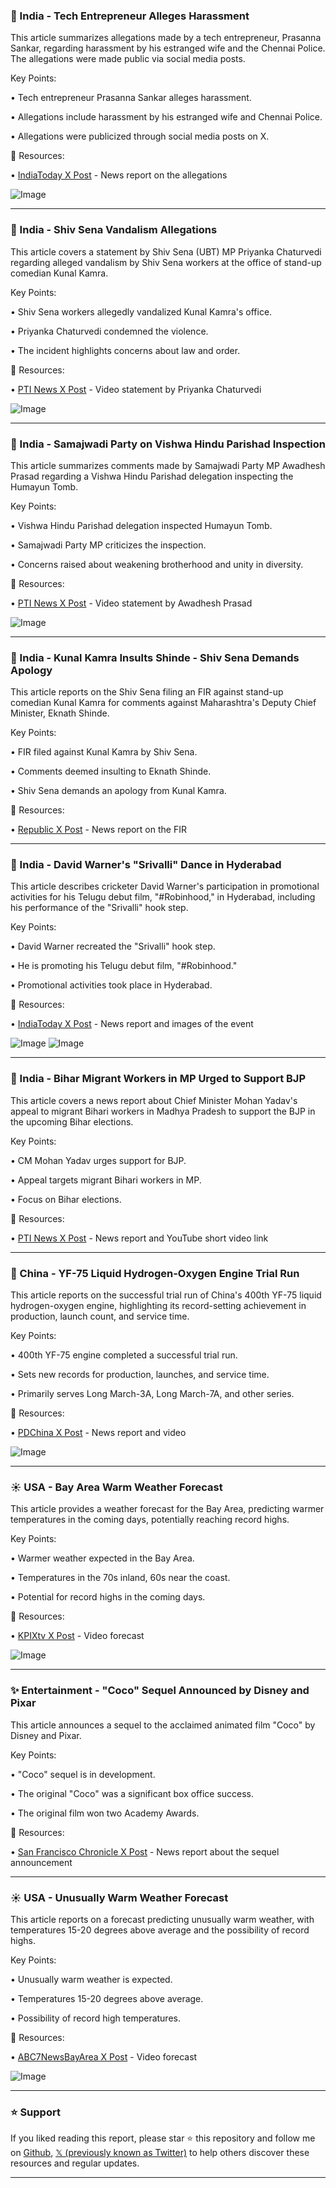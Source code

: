 ### 📰 India - Tech Entrepreneur Alleges Harassment

This article summarizes allegations made by a tech entrepreneur, Prasanna Sankar, regarding harassment by his estranged wife and the Chennai Police.  The allegations were made public via social media posts.

Key Points:

• Tech entrepreneur Prasanna Sankar alleges harassment.

• Allegations include harassment by his estranged wife and Chennai Police.

• Allegations were publicized through social media posts on X.


🔗 Resources:

• [IndiaToday X Post](https://x.com/IndiaToday/status/1904042265280237887) - News report on the allegations

![Image](https://pbs.twimg.com/media/GmyEDVybwAAto3T?format=jpg&name=small)


---

### 📰 India - Shiv Sena Vandalism Allegations

This article covers a statement by Shiv Sena (UBT) MP Priyanka Chaturvedi regarding alleged vandalism by Shiv Sena workers at the office of stand-up comedian Kunal Kamra.

Key Points:

• Shiv Sena workers allegedly vandalized Kunal Kamra's office.

• Priyanka Chaturvedi condemned the violence.

• The incident highlights concerns about law and order.


🔗 Resources:

• [PTI News X Post](https://x.com/PTI_News/status/1904041725179650333) - Video statement by Priyanka Chaturvedi

![Image](https://pbs.twimg.com/ext_tw_video_thumb/1904040636652916736/pu/img/G37huSNGc2unDbHm.jpg)


---

### 📰 India -  Samajwadi Party on Vishwa Hindu Parishad Inspection

This article summarizes comments made by Samajwadi Party MP Awadhesh Prasad regarding a Vishwa Hindu Parishad delegation inspecting the Humayun Tomb.

Key Points:

• Vishwa Hindu Parishad delegation inspected Humayun Tomb.

• Samajwadi Party MP criticizes the inspection.

• Concerns raised about weakening brotherhood and unity in diversity.


🔗 Resources:

• [PTI News X Post](https://x.com/PTI_News/status/1904020837470195790) - Video statement by Awadhesh Prasad

![Image](https://pbs.twimg.com/ext_tw_video_thumb/1904020288846835712/pu/img/E0zm-mHfD2n7Zp1I.jpg)


---

### 📰 India - Kunal Kamra Insults Shinde - Shiv Sena Demands Apology

This article reports on the Shiv Sena filing an FIR against stand-up comedian Kunal Kamra for comments against Maharashtra's Deputy Chief Minister, Eknath Shinde.

Key Points:

• FIR filed against Kunal Kamra by Shiv Sena.

• Comments deemed insulting to Eknath Shinde.

• Shiv Sena demands an apology from Kunal Kamra.


🔗 Resources:

• [Republic X Post](https://x.com/republic/status/1904017293836976472) - News report on the FIR

---

### 📰 India - David Warner's "Srivalli" Dance in Hyderabad

This article describes cricketer David Warner's participation in promotional activities for his Telugu debut film, "#Robinhood," in Hyderabad, including his performance of the "Srivalli" hook step.

Key Points:

• David Warner recreated the "Srivalli" hook step.

• He is promoting his Telugu debut film, "#Robinhood."

• Promotional activities took place in Hyderabad.


🔗 Resources:

• [IndiaToday X Post](https://x.com/IndiaToday/status/1904017231350243811) - News report and images of the event

![Image](https://pbs.twimg.com/media/GmxtWr5akAAXs2r?format=jpg&name=small)
![Image](https://pbs.twimg.com/media/GmxtYm0a0AAE6G1?format=jpg&name=small)


---

### 📰 India - Bihar Migrant Workers in MP Urged to Support BJP

This article covers a news report about Chief Minister Mohan Yadav's appeal to migrant Bihari workers in Madhya Pradesh to support the BJP in the upcoming Bihar elections.

Key Points:

• CM Mohan Yadav urges support for BJP.

• Appeal targets migrant Bihari workers in MP.

• Focus on Bihar elections.


🔗 Resources:

• [PTI News X Post](https://x.com/PTI_News/status/1904012798969147581) - News report and YouTube short video link

---

### 🤖 China - YF-75 Liquid Hydrogen-Oxygen Engine Trial Run

This article reports on the successful trial run of China's 400th YF-75 liquid hydrogen-oxygen engine, highlighting its record-setting achievement in production, launch count, and service time.

Key Points:

• 400th YF-75 engine completed a successful trial run.

• Sets new records for production, launches, and service time.

• Primarily serves Long March-3A, Long March-7A, and other series.


🔗 Resources:

• [PDChina X Post](https://x.com/PDChina/status/1904012798406853101) - News report and video


![Image](https://pbs.twimg.com/ext_tw_video_thumb/1903983430716858368/pu/img/7P41cM7RqEHzc4WK.jpg)


---

### ☀️ USA - Bay Area Warm Weather Forecast

This article provides a weather forecast for the Bay Area, predicting warmer temperatures in the coming days, potentially reaching record highs.

Key Points:

• Warmer weather expected in the Bay Area.

• Temperatures in the 70s inland, 60s near the coast.

• Potential for record highs in the coming days.


🔗 Resources:

• [KPIXtv X Post](https://x.com/wx_zoe/status/1903888178492408216) - Video forecast


![Image](https://pbs.twimg.com/ext_tw_video_thumb/1903888024066502656/pu/img/Y7ATo4LlJyuv3ZqE.jpg)


---

### ✨ Entertainment - "Coco" Sequel Announced by Disney and Pixar

This article announces a sequel to the acclaimed animated film "Coco" by Disney and Pixar.

Key Points:

• "Coco" sequel is in development.

• The original "Coco" was a significant box office success.

• The original film won two Academy Awards.


🔗 Resources:

• [San Francisco Chronicle X Post](https://x.com/sfchronicle/status/1903991932264571354) - News report about the sequel announcement


---

### ☀️ USA - Unusually Warm Weather Forecast

This article reports on a forecast predicting unusually warm weather, with temperatures 15-20 degrees above average and the possibility of record highs.

Key Points:

• Unusually warm weather is expected.

• Temperatures 15-20 degrees above average.

• Possibility of record high temperatures.


🔗 Resources:

• [ABC7NewsBayArea X Post](https://x.com/LiveDoppler7/status/1903980607304294456) - Video forecast


![Image](https://pbs.twimg.com/media/GmxMF1kasAAvcnC?format=jpg&name=small)


---

### ⭐️ Support

If you liked reading this report, please star ⭐️ this repository and follow me on [Github](https://github.com/Drix10), [𝕏 (previously known as Twitter)](https://x.com/DRIX_10_) to help others discover these resources and regular updates.

---